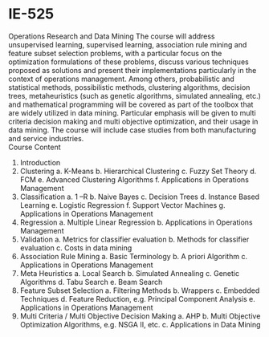 # IE-525
Operations Research and Data Mining
The course will address unsupervised learning, supervised learning, association rule mining and feature subset selection problems, with a particular focus on the optimization formulations of these problems, discuss various techniques proposed as solutions and present their implementations particularly in the context of operations management.
Among others, probabilistic and statistical methods, possibilistic methods, clustering algorithms, decision trees, metaheuristics (such as genetic algorithms, simulated annealing, etc.) and mathematical programming will be covered as part of the toolbox that are widely utilized in data mining.  Particular emphasis will be given to multi criteria decision making and multi objective optimization, and their usage in data mining.
The course will include case studies from both manufacturing and service industries.  
Course Content
1.	Introduction 
2.	Clustering
  a.	K-Means 
  b.	Hierarchical Clustering
  c.	Fuzzy Set Theory 
  d.	FCM 
  e.	Advanced Clustering Algorithms
  f.	Applications in Operations Management
3.	Classification
  a.	1 –R
  b.	Naive Bayes 
  c.	Decision Trees
  d.	Instance Based Learning 
  e.	Logistic Regression
  f.	Support Vector Machines 
  g.	Applications in Operations Management
4.	Regression
  a.	Multiple Linear Regression
  b.	Applications in Operations Management
5.	Validation
  a.	Metrics for classifier evaluation
  b.	Methods for classifier evaluation
  c.	Costs in data mining
6.	Association Rule Mining 
  a.	Basic Terminology
  b.	A priori Algorithm
  c.	Applications in Operations Management
7.	Meta Heuristics
  a.	Local Search
  b.	Simulated Annealing
  c.	Genetic Algorithms
  d.	Tabu Search
  e.	Beam Search
8.	Feature Subset Selection
  a.	Filtering Methods
  b.	Wrappers
  c.	Embedded Techniques
  d.	Feature Reduction, e.g. Principal Component Analysis
  e.	Applications in Operations Management
9.	Multi Criteria / Multi Objective Decision Making 
  a.	AHP
  b.	Multi Objective Optimization Algorithms, e.g. NSGA II, etc.
  c.	Applications in Data Mining
